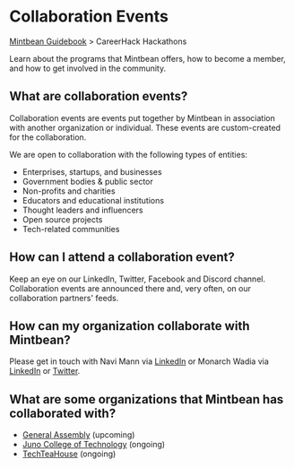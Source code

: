 # Collaboration Events

[Mintbean Guidebook](/guidebook) > CareerHack Hackathons

<div class="page-header">
  Learn about the programs that Mintbean offers, how to become a member, and how to get involved in the community.
</div>

## What are collaboration events?

Collaboration events are events put together by Mintbean in association with another organization or individual. These events are custom-created for the collaboration.

We are open to collaboration with the following types of entities:

* Enterprises, startups, and businesses
* Government bodies & public sector
* Non-profits and charities
* Educators and educational institutions
* Thought leaders and influencers
* Open source projects
* Tech-related communities

## How can I attend a collaboration event?

Keep an eye on our LinkedIn, Twitter, Facebook and Discord channel. Collaboration events are announced there and, very often, on our collaboration partners' feeds.

## How can my organization collaborate with Mintbean?

Please get in touch with Navi Mann via [LinkedIn](https://www.linkedin.com/in/navdeepmann/) or Monarch Wadia via [LinkedIn](https://www.linkedin.com/in/monarchwadia/) or [Twitter](https://twitter.com/monarchwadia).

## What are some organizations that Mintbean has collaborated with?

* [General Assembly](https://generalassemb.ly/) (upcoming)
* [Juno College of Technology](https://junocollege.com) (ongoing)
* [TechTeaHouse](https://www.techteahouse.com) (ongoing)
